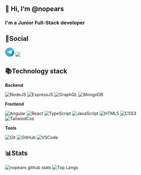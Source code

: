 ## 👋 Hi, I’m @nopears
### I'm a Junior Full-Stack developer

## 📮Social

<a href="https://t.me/whitepear"><img src="icons/telegram.png" height="30px"></img></a>
<a href="https://collabteam.dev/pages/profile/4"><img src="icons/collabteam.ico" height="30px"></img></a>

## 📚Technology stack
**Backend**

![NodeJS](https://img.shields.io/badge/-NodeJS-white?style=flat-square&logo=Node.JS)
![ExpressJS](https://img.shields.io/badge/-ExpressJS-grey?style=flat-square&logo=ExpressJS)
![GraphQL](https://img.shields.io/badge/-GraphQL-63001f?style=flat-square&logo=GraphQL)
![MongoDB](https://img.shields.io/badge/-MongoDB-lightgreen?style=flat-square&logo=MongoDB)

**Frontend**

![Angular](https://img.shields.io/badge/-Angular-DD0031?style=flat-square&logo=angular&logoColor=white)
![React](https://img.shields.io/badge/-React-1d3c6e?style=flat-square&logo=react&logoColor=white)
![TypeScript](https://img.shields.io/badge/-TypeScript-007ACC?style=flat-square&logo=typescript&logoColor=white)
![JavaScript](https://img.shields.io/badge/-JavaScript-%23F7DF1C?style=flat-square&logo=javascript&logoColor=000000&labelColor=%23F7DF1C&color=%23FFCE5A)
![HTML5](https://img.shields.io/badge/-HTML5-%23E44D27?style=flat-square&logo=html5&logoColor=ffffff)
![CSS3](https://img.shields.io/badge/-CSS3-%231572B6?style=flat-square&logo=css3)
![TailwindCss](https://img.shields.io/badge/-TailwindCSS-%231a202c?style=flat-square&logo=tailwind-css)

**Tools**

![Git](https://img.shields.io/badge/-Git-black?style=flat-square&logo=git)
![GitHub](https://img.shields.io/badge/-GitHub-black?style=flat-square&logo=github)
![VSCode](https://img.shields.io/badge/-VSCode-10102b?style=flat-square&logo=visualstudiocode)

## 📊Stats

![nopears github stats](https://github-readme-stats.vercel.app/api?username=nopears&show_icons=true&theme=ocean_dark)
![Top Langs](https://github-readme-stats.vercel.app/api/top-langs/?username=nopears&layout=compact&theme=ocean_dark)
